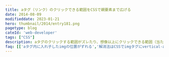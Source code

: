 ```yaml
---
title: aタグ（リンク）のクリックできる範囲をCSSで親要素まで広げる
date: 2014-08-09
modifieddate: 2023-01-21
hero: thumbnail/2014/entry181.png
pagetype: blog
cateId: 'web-developer'
tags: ["CSS"]
description: aタグのクリックする範囲がズレたり、想像以上にクリックできる範囲（当たり判定）がオカシい！そんなお悩み解決します。そこで、今回はaタグのクリックできる範囲のズレを直す方法をご紹介します。※ この記事は2020年7月31日にメンテナンスしました。みなさんのコーディングライフの一助となれば幸いです。
faq: [['aタグ内に入れ子したimgの位置がずれる','解消法はCSSでimgタグにvertical-align: bottomをセットするだけです。','https://ginneko-atelier.com/blogs/entry181/#%E3%81%8A%E5%9B%B0%E3%82%8A%E3%81%94%E3%81%A82a%E3%82%BF%E3%82%B0%E3%81%AE%E4%B8%AD%E3%81%AB%E7%94%BB%E5%83%8F%E3%82%92%E9%85%8D%E7%BD%AE%E3%81%97%E3%81%A6%E4%B8%8B%E5%81%B4%E3%81%AB%E3%81%A7%E3%81%8D%E3%81%9F%E3%82%A2%E3%82%AD%E3%82%92%E3%81%A9%E3%81%86%E3%81%AB%E3%81%8B%E3%81%97%E3%81%9F%E3%81%84'],['親要素として設定したaタグをいっぱいに広げたい','aタグにプロパティdisplay:flexをセットして配置を調整すると解決できます。','https://ginneko-atelier.com/blogs/entry181/#%E3%81%8A%E5%9B%B0%E3%82%8A%E3%81%94%E3%81%A83%E3%83%AA%E3%83%B3%E3%82%AF%E3%81%AE%E7%AF%84%E5%9B%B2%E3%82%92%E7%B8%A6%E6%96%B9%E5%90%91%E3%81%AB%E3%82%82%E5%BA%83%E3%81%92%E3%81%A6%E6%96%87%E5%AD%97%E4%BD%8D%E7%BD%AE%E3%82%92%E7%B8%A6%E6%A8%AA%E6%96%B9%E5%90%91%E7%9C%9F%E3%82%93%E4%B8%AD%E3%81%AB%E9%85%8D%E7%BD%AE%E3%81%97%E3%81%9F%E3%81%84'],['インライン、ブロック要素ってなんですか？','現在は要素はメタデータ・コンテンツ、フロー・コンテンツ、セクショニング・コンテンツ、ヘッディング・コンテンツ、フレージング・コンテンツ、エンベッディッド・コンテンツ、インタラクティブ・コンテンツに分類されます。','https://ginneko-atelier.com/blogs/entry181/#おまけhtml5の要素について要素がどうカテゴライズされているか知っておこう']]
---
```

